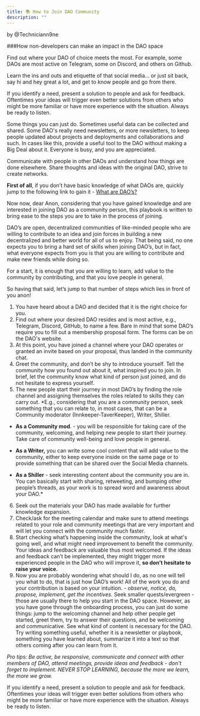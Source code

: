 ```yaml
---
title: 📚 How to Join DAO Community
description: ""
---
```


by @Techniciann9ne


###How non-developers can make an impact in the DAO space

Find out where your DAO of choice meets the most.
For example, some DAOs are most active on Telegram, some on Discord, and others on Github.

Learn the ins and outs and etiquette of that social media... or just sit back, say hi and hey great a lot, and get to know people and go from there.

If you identify a need, present a solution to people and ask for feedback. Oftentimes your ideas will trigger even better solutions from others who might be more familiar or have more experience with the situation. Always be ready to listen.

Some things you can just do. Sometimes useful data can be collected and shared.
Some DAO's really need newsletters, or more newsletters, to keep people updated about projects and deployments and collaborations and such. In cases like this, provide a useful tool to the DAO without making a Big Deal about it. Everyone is busy, and you are appreciated.

Communicate with people in other DAOs and understand how things are done elsewhere. Share thoughts and ideas with the original DAO, strive to create networks.

**First of all**, if you don’t have basic knowledge of what DAOs are, quickly jump to the following link to gain it - [What are DAO’s?](https://ethereum.org/en/dao/#what-are-daos)

Now now, dear Anon, considering that you have gained knowledge and are interested in joining DAO as a community person, this playbook is written to bring ease to the steps you are to take in the process of joining.

DAO’s are open, decentralized communities of like-minded people who are willing to contribute to an idea and join forces in building a new decentralized and better world for all of us to enjoy. That being said, no one expects you to bring a hard set of skills when joining DAO’s, but in fact, what everyone expects from you is that you are willing to contribute and make new friends while doing so.

For a start, it is enough that you are willing to learn, add value to the community by contributing, and that you love people in general.

So having that said, let’s jump to that number of steps which lies in front of you anon!

1. You have heard about a DAO and decided that it is the right choice for you.
2. Find out where your desired DAO resides and is most active, e.g., Telegram, Discord, GitHub, to name a few. Bare in mind that some DAO’s require you to fill out a membership proposal form. The forms can be on the DAO's website.
3. At this point, you have joined a channel where your DAO operates or granted an invite based on your proposal, thus landed in the community chat.
4. Greet the community, and don’t be shy to introduce yourself. Tell the community how you found out about it, what inspired you to join. In brief, let the community know what kind of person just joined, and do not hesitate to express yourself.
5. The new people start their journey in most DAO’s by finding the role channel and assigning themselves the roles related to skills they can carry out.
*E.g., considering that you are a community person, seek something that you can relate to, in most cases, that can be a Community moderator (Innkeeper-TaverKeeper), Writer, Shiller.

* **As a Community mod**. - you will be responsible for taking care of the community, welcoming, and helping new people to start their journey. Take care of community well-being and love people in general.

* **As a Writer,** you can write some cool content that will add value to the community, either to keep everyone inside on the same page or to provide something that can be shared over the Social Media channels.

* **As a Shiller** - seek interesting content about the community you are in. You can basically start with sharing, retweeting, and bumping other people’s threads, as your work is to spread word and awareness about your DAO.*

6. Seek out the materials your DAO has made available for further knowledge expansion.
7. Check/ask for the meeting calendar and make sure to attend meetings related to your role and community meetings that are very important and will let you connect with the community much faster.
8. Start checking what’s happening inside the community, look at what's going well, and what might need improvement to benefit the community. Your ideas and feedback are valuable thus most welcomed. If the ideas and feedback can’t be implemented, they might trigger more experienced people in the DAO who will improve it, **so don’t hesitate to raise your voice.**
9. Now you are probably wondering what should I do, as no one will tell you what to do, that is just how DAO’s work! All of the work you do and your contribution is based on your intuition. - *observe, notice, do, propose, implement, get the incentives.*
Seek smaller quests/evergreen - those are usually there to help you start in the DAO space. However, as you have gone through the onboarding process, you can just do some things: jump to the welcoming channel and help other people get started, greet them, try to answer their questions, and be welcoming and communicative. See what kind of content is necessary for the DAO. Try writing something useful, whether it is a newsletter or playbook, something you have learned about, summarize it into a text so that others coming after you can learn from it.

*Pro tips: Be active, be responsive, communicate and connect with other members of DAO, attend meetings, provide ideas and feedback - don't forget to implement. NEVER STOP LEARNING, because the more we learn, the more we grow.*

If you identify a need, present a solution to people and ask for feedback. Oftentimes your ideas will trigger even better solutions from others who might be more familiar or have more experience with the situation. Always be ready to listen.
